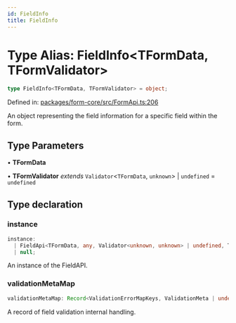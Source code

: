 ```yaml
---
id: FieldInfo
title: FieldInfo
---
```


# Type Alias: FieldInfo\<TFormData, TFormValidator\>

```ts
type FieldInfo<TFormData, TFormValidator> = object;
```

Defined in: [packages/form-core/src/FormApi.ts:206](https://github.com/TanStack/form/blob/main/packages/form-core/src/FormApi.ts#L206)

An object representing the field information for a specific field within the form.

## Type Parameters

• **TFormData**

• **TFormValidator** *extends* `Validator`\<`TFormData`, `unknown`\> \| `undefined` = `undefined`

## Type declaration

### instance

```ts
instance: 
  | FieldApi<TFormData, any, Validator<unknown, unknown> | undefined, TFormValidator>
  | null;
```

An instance of the FieldAPI.

### validationMetaMap

```ts
validationMetaMap: Record<ValidationErrorMapKeys, ValidationMeta | undefined>;
```

A record of field validation internal handling.

